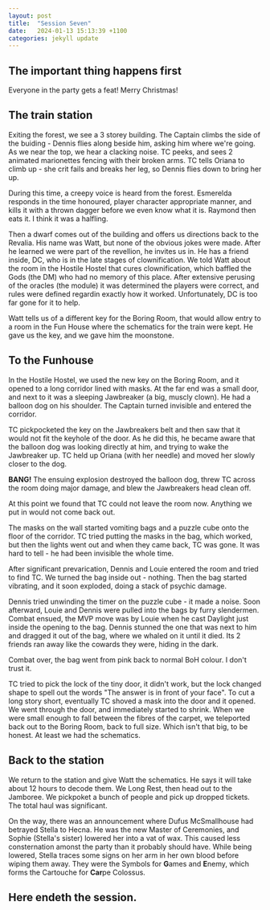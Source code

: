 ```yaml
---
layout: post
title:  "Session Seven"
date:   2024-01-13 15:13:39 +1100
categories: jekyll update
---
```

## The important thing happens first

Everyone in the party gets a feat! Merry Christmas!

## The train station

Exiting the forest, we see a 3 storey building. The Captain climbs the side of the buiding - Dennis flies along beside him, asking him where we're going. As we near the top, we hear a clacking noise. TC peeks, and sees 2 animated marionettes fencing with their broken arms. TC tells Oriana to climb up - she crit fails and breaks her leg, so Dennis flies down to bring her up.

During this time, a creepy voice is heard from the forest. Esmerelda responds in the time honoured, player character appropriate manner, and kills it with a thrown dagger before we even know what it is. Raymond then eats it. I think it was a halfling.

Then a dwarf comes out of the building and offers us directions back to the Revalia. His name was Watt, but none of the obvious jokes were made. After he learned we were part of the revellion, he invites us in. He has a friend inside, DC, who is in the late stages of clownification. We told Watt about the room in the Hostile Hostel that cures clownification, which baffled the Gods (the DM) who had no memory of this place. After extensive perusing of the oracles (the module) it was determined the players were correct, and rules were defined regardin exactly how it worked. Unfortunately, DC is too far gone for it to help.

Watt tells us of a different key for the Boring Room, that would allow entry to a room in the Fun House where the schematics for the train were kept. He gave us the key, and we gave him the moonstone.

## To the Funhouse

In the Hostile Hostel, we used the new key on the Boring Room, and it opened to a long corridor lined with masks. At the far end was a small door, and next to it was a sleeping Jawbreaker (a big, muscly clown). He had a balloon dog on his shoulder. The Captain turned invisible and entered the corridor.

TC pickpocketed the key on the Jawbreakers belt and then saw that it would not fit the keyhole of the door. As he did this, he became aware that the balloon dog was looking directly at him, and trying to wake the Jawbreaker up. TC held up Oriana (with her needle) and moved her slowly closer to the dog.

**BANG!** The ensuing explosion destroyed the balloon dog, threw TC across the room doing major damage, and blew the Jawbreakers head clean off.

At this point we found that TC could not leave the room now. Anything we put in would not come back out.

The masks on the wall started vomiting bags and a puzzle cube onto the floor of the corridor. TC tried putting the masks in the bag, which worked, but then the lights went out and when they came back, TC was gone. It was hard to tell - he had been invisible the whole time.

After significant prevarication, Dennis and Louie entered the room and tried to find TC. We turned the bag inside out - nothing. Then the bag started vibrating, and it soon exploded, doing a stack of psychic damage.

Dennis tried unwinding the timer on the puzzle cube - it made a noise. Soon afterward, Louie and Dennis were pulled into the bags by furry slendermen. Combat ensued, the MVP move was by Louie when he cast Daylight just inside the opening to the bag. Dennis stunned the one that was next to him and dragged it out of the bag, where we whaled on it until it died. Its 2 friends ran away like the cowards they were, hiding in the dark.

Combat over, the bag went from pink back to normal BoH colour. I don't trust it.

TC tried to pick the lock of the tiny door, it didn't work, but the lock changed shape to spell out the words "The answer is in front of your face". To cut a long story short, eventually TC shoved a mask into the door and it opened. We went through the door, and immediately started to shrink. When we were small enough to fall between the fibres of the carpet, we teleported back out to the Boring Room, back to full size. Which isn't that big, to be honest. At least we had the schematics.

## Back to the station

We return to the station and give Watt the schematics. He says it will take about 12 hours to decode them. We Long Rest, then head out to the Jamboree. We pickpoket a bunch of people and pick up dropped tickets. The total haul was significant.

On the way, there was an announcement where Dufus McSmallhouse had betrayed Stella to Hecna. He was the new Master of Ceremonies, and Sophie (Stella's sister) lowered her into a vat of wax. This caused less consternation amonst the party than it probably should have. While being lowered, Stella traces some signs on her arm in her own blood before wiping them away. They were the Symbols for **G**ames and **E**nemy, which forms the Cartouche for **Car**pe Colossus.

## Here endeth the session.
